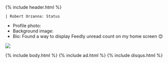 {% include header.html %}

`| Robert Orzanna: Status`

- Profile photo:
- Background image:
- Bio: Found a way to display Feedly unread count on my home screen 😊

![](https://i.imgur.com/QPybCsg.png)

{% include body.html %}
{% include ad.html %}
{% include disqus.html %}
